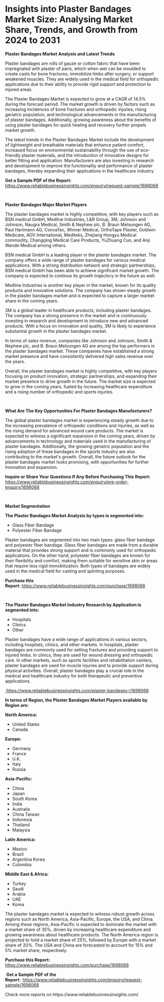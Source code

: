 <p><h1>Insights into Plaster Bandages Market Size: Analysing Market Share, Trends, and Growth from 2024 to 2031</h1></p><p><strong>Plaster Bandages Market Analysis and Latest Trends</strong></p>
<p><p>Plaster bandages are rolls of gauze or cotton fabric that have been impregnated with plaster of paris, which when wet can be moulded to create casts for bone fractures, immobilize limbs after surgery, or support weakened muscles. They are widely used in the medical field for orthopedic applications due to their ability to provide rigid support and protection to injured areas.</p><p>The Plaster Bandages Market is expected to grow at a CAGR of 14.5% during the forecast period. The market growth is driven by factors such as increasing incidences of bone fractures and orthopedic injuries, rising geriatric population, and technological advancements in the manufacturing of plaster bandages. Additionally, growing awareness about the benefits of using plaster bandages for quick healing and recovery further propels market growth.</p><p>The latest trends in the Plaster Bandages Market include the development of lightweight and breathable materials that enhance patient comfort, increased focus on environmental sustainability through the use of eco-friendly plaster materials, and the introduction of innovative designs for better fitting and application. Manufacturers are also investing in research and development to improve the functionality and performance of plaster bandages, thereby expanding their applications in the healthcare industry.</p></p>
<p><strong>Get a Sample PDF of the Report:&nbsp;</strong> <a href="https://www.reliablebusinessinsights.com/enquiry/request-sample/1698068">https://www.reliablebusinessinsights.com/enquiry/request-sample/1698068</a></p>
<p>&nbsp;</p>
<p><strong>Plaster Bandages Major Market Players</strong></p>
<p><p>The plaster bandages market is highly competitive, with key players such as BSN medical GmbH, Medline Industries, L&R Group, 3M, Johnson and Johnson, Naugra Medical, Smith & Nephew plc, B. Braun Melsungen AG, Paul Hartmann AG, ConvaTec, Winner Medical, OrthoTape Plaster, Goldwin Medicare, AOV International, Mediteks, Zhejiang Hongyu Medical commodity, Changqing Medical Care Products, YuZhuang Cun, and Anji Wande Medical among others.</p><p>BSN medical GmbH is a leading player in the plaster bandages market. The company offers a wide range of plaster bandages for various medical applications. With a strong distribution network and strategic partnerships, BSN medical GmbH has been able to achieve significant market growth. The company is expected to continue its growth trajectory in the future as well.</p><p>Medline Industries is another key player in the market, known for its quality products and innovative solutions. The company has shown steady growth in the plaster bandages market and is expected to capture a larger market share in the coming years.</p><p>3M is a global leader in healthcare products, including plaster bandages. The company has a strong presence in the market and is continuously investing in research and development to introduce new and advanced products. With a focus on innovation and quality, 3M is likely to experience substantial growth in the plaster bandages market.</p><p>In terms of sales revenue, companies like Johnson and Johnson, Smith & Nephew plc, and B. Braun Melsungen AG are among the top performers in the plaster bandages market. These companies have established a strong market presence and have consistently delivered high sales revenue over the years.</p><p>Overall, the plaster bandages market is highly competitive, with key players focusing on product innovation, strategic partnerships, and expanding their market presence to drive growth in the future. The market size is expected to grow in the coming years, fueled by increasing healthcare expenditure and a rising number of orthopedic and sports injuries.</p></p>
<p>&nbsp;</p>
<p><strong>What Are The Key Opportunities For Plaster Bandages Manufacturers?</strong></p>
<p><p>The global plaster bandages market is experiencing steady growth due to the increasing prevalence of orthopedic conditions and injuries, as well as the rising demand for advanced wound care products. The market is expected to witness a significant expansion in the coming years, driven by advancements in technology and materials used in the manufacturing of plaster bandages. Additionally, the growing geriatric population and the rising adoption of these bandages in the sports industry are also contributing to the market's growth. Overall, the future outlook for the plaster bandages market looks promising, with opportunities for further innovation and expansion.</p></p>
<p><strong>Inquire or Share Your Questions If Any Before Purchasing This Report:</strong> <a href="https://www.reliablebusinessinsights.com/enquiry/pre-order-enquiry/1698068">https://www.reliablebusinessinsights.com/enquiry/pre-order-enquiry/1698068</a></p>
<p>&nbsp;</p>
<p><strong>Market Segmentation</strong></p>
<p><strong>The Plaster Bandages Market Analysis by types is segmented into:</strong></p>
<p><ul><li>Glass Fiber Bandage</li><li>Polyester Fiber Bandage</li></ul></p>
<p><p>Plaster bandages are segmented into two main types: glass fiber bandage and polyester fiber bandage. Glass fiber bandages are made from a durable material that provides strong support and is commonly used for orthopedic applications. On the other hand, polyester fiber bandages are known for their flexibility and comfort, making them suitable for sensitive skin or areas that require less rigid immobilization. Both types of bandages are widely used in the medical field for casting and splinting purposes.</p></p>
<p><strong>Purchase this Report:&nbsp;</strong><a href="https://www.reliablebusinessinsights.com/purchase/1698068">https://www.reliablebusinessinsights.com/purchase/1698068</a></p>
<p>&nbsp;</p>
<p><strong>The Plaster Bandages Market Industry Research by Application is segmented into:</strong></p>
<p><ul><li>Hospitals</li><li>Clinics</li><li>Other</li></ul></p>
<p><p>Plaster bandages have a wide range of applications in various sectors, including hospitals, clinics, and other markets. In hospitals, plaster bandages are commonly used for setting fractures and providing support to injured limbs. In clinics, they are used for wound dressing and orthopedic care. In other markets, such as sports facilities and rehabilitation centers, plaster bandages are used for muscle injuries and to provide support during physical activities. Overall, plaster bandages play a crucial role in the medical and healthcare industry for both therapeutic and preventive applications.</p></p>
<p><a href="https://www.reliablebusinessinsights.com/plaster-bandages-r1698068">&nbsp;https://www.reliablebusinessinsights.com/plaster-bandages-r1698068</a></p>
<p><strong>In terms of Region, the Plaster Bandages Market Players available by Region are:</strong></p>
<p>
    <p> <strong> North America: </strong>
        <ul>
            <li>United States</li>
            <li>Canada</li>
        </ul>
        </p> 
    <p> <strong> Europe: </strong>
        <ul>
            <li>Germany</li>
            <li>France</li>
            <li>U.K.</li>
            <li>Italy</li>
            <li>Russia</li>
        </ul>
        </p> 
    <p> <strong> Asia-Pacific: </strong>
        <ul>
            <li>China</li>
            <li>Japan</li>
            <li>South Korea</li>
            <li>India</li>
            <li>Australia</li>
            <li>China Taiwan</li>
            <li>Indonesia</li>
            <li>Thailand</li>
            <li>Malaysia</li>
        </ul>
        </p> 
    <p> <strong> Latin America: </strong>
        <ul>
            <li>Mexico</li>
            <li>Brazil</li>
            <li>Argentina Korea</li>
            <li>Colombia</li>
        </ul>
        </p> 
    <p> <strong> Middle East & Africa: </strong>
        <ul>
            <li>Turkey</li>
            <li>Saudi</li>
            <li>Arabia</li>
            <li>UAE</li>
            <li>Korea</li>
        </ul>
    </p>
    </p>
<p><p>The plaster bandages market is expected to witness robust growth across regions such as North America, Asia-Pacific, Europe, the USA, and China. Among these regions, Asia-Pacific is expected to dominate the market with a market share of 35%, driven by increasing healthcare expenditure and growing awareness about healthcare products. The North America region is projected to hold a market share of 25%, followed by Europe with a market share of 20%. The USA and China are forecasted to account for 15% and 5% market share, respectively.</p></p>
<p><strong>Purchase this Report: </strong><a href="https://www.reliablebusinessinsights.com/purchase/1698068">https://www.reliablebusinessinsights.com/purchase/1698068</a></p>
<p>&nbsp;<strong>Get a Sample PDF of the Report:&nbsp;&nbsp;</strong><a href="https://www.reliablebusinessinsights.com/enquiry/request-sample/1698068">https://www.reliablebusinessinsights.com/enquiry/request-sample/1698068</a></p>
<p><strong></strong></p>
<p>Check more reports on https://www.reliablebusinessinsights.com/</p>